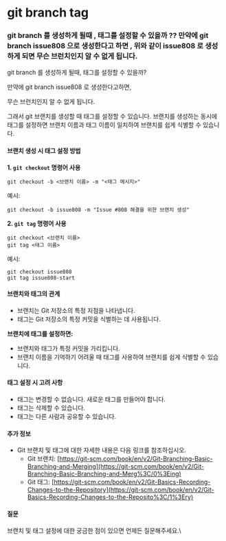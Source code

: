 # git branch tag



###

### git branch 를 생성하게 될때 , 태그를 설정할 수 있을까 ?? 만약에 git branch issue808 으로 생성한다고 하면 , 위와 같이 issue808 로 생성하게 되면 무슨 브런치인지 알 수 없게 됩니다.

git branch 를 생성하게 될때, 태그를 설정할 수 있을까?

만약에 git branch issue808 로 생성한다고하면,&#x20;

무슨 브런치인지 알 수 없게 됩니다.

그래서 git 브랜치를 생성할 때 태그를 설정할 수 있습니다. 브랜치를 생성하는 동시에 태그를 설정하면 브랜치 이름과 태그 이름이 일치하여 브랜치를 쉽게 식별할 수 있습니다.

#### 브랜치 생성 시 태그 설정 방법

**1. `git checkout` 명령어 사용**

```
git checkout -b <브랜치 이름> -m "<태그 메시지>"
```

예시:

```
git checkout -b issue808 -m "Issue #808 해결을 위한 브랜치 생성"
```

**2. `git tag` 명령어 사용**

```
git checkout <브랜치 이름>
git tag <태그 이름>
```

예시:

```
git checkout issue808
git tag issue808-start
```

#### 브랜치와 태그의 관계

* 브랜치는 Git 저장소의 특정 지점을 나타냅니다.
* 태그는 Git 저장소의 특정 커밋을 식별하는 데 사용됩니다.

**브랜치에 태그를 설정하면:**

* 브랜치와 태그가 특정 커밋을 가리킵니다.
* 브랜치 이름을 기억하기 어려울 때 태그를 사용하여 브랜치를 쉽게 식별할 수 있습니다.

#### 태그 설정 시 고려 사항

* 태그는 변경할 수 없습니다. 새로운 태그를 만들어야 합니다.
* 태그는 삭제할 수 있습니다.
* 태그는 다른 사람과 공유할 수 있습니다.

#### 추가 정보

* Git 브랜치 및 태그에 대한 자세한 내용은 다음 링크를 참조하십시오.
  * Git 브랜치: [https://git-scm.com/book/en/v2/Git-Branching-Basic-Branching-and-Merging](https://git-scm.com/book/en/v2/Git-Branching-Basic-Branching-and-Merg%3C/0%3Eing)
  * Git 태그: [https://git-scm.com/book/en/v2/Git-Basics-Recording-Changes-to-the-Repository](https://git-scm.com/book/en/v2/Git-Basics-Recording-Changes-to-the-Reposito%3C/1%3Ery)

#### 질문

브랜치 및 태그 설정에 대한 궁금한 점이 있으면 언제든 질문해주세요.\
